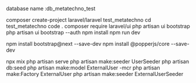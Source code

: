 database name :db_metatechno_test

composer create-project laravel/laravel test_metatechno
cd test_metatechno
code .
composer require laravel/ui
php artisan ui bootstrap
php artisan ui bootstrap --auth
npm install
npm run dev

npm install bootstrap@next --save-dev
npm install @popperjs/core --save-dev

npx mix
php artisan serve
php artisan make:seeder UserSeeder
php artisan db:seed
php artisan make:model ExternalUser -mcr
php artisan make:Factory ExternalUser
php artisan make:seeder ExternalUserSeeder
